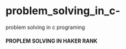 # problem_solving_in_c-
problem solving in c  programing 


#### PROPLEM SOLVING IN HAKER RANK


####
